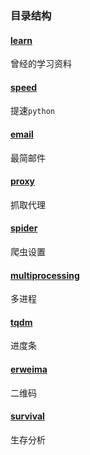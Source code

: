 ### 目录结构

#### [learn](learn)
曾经的学习资料

#### [speed](speed)
提速`python`

#### [email](email)
最简邮件

#### [proxy](proxy)
抓取代理

#### [spider](spider)
爬虫设置

#### [multiprocessing](mutiprocessing)
多进程

#### [tqdm](tqdm)
进度条

#### [erweima](erweima)
二维码

#### [survival](survival)
生存分析